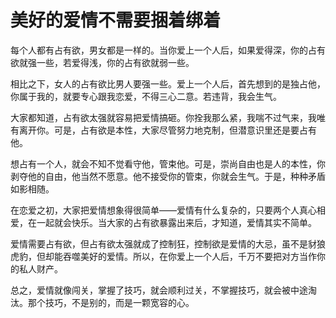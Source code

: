 # 美好的爱情不需要捆着绑着

每个人都有占有欲，男女都是一样的。当你爱上一个人后，如果爱得深，你的占有欲就强一些，若爱得浅，你的占有欲就弱一些。 

相比之下，女人的占有欲比男人要强一些。爱上一个人后，首先想到的是独占他，你属于我的，就要专心跟我恋爱，不得三心二意。若违背，我会生气。 

大家都知道，占有欲太强就容易把爱情搞砸。你拴我那么紧，我喘不过气来，我唯有离开你。可是，占有欲是本性，大家尽管努力地克制，但潜意识里还是要占有他。 

想占有一个人，就会不知不觉看守他，管束他。可是，崇尚自由也是人的本性，你剥夺他的自由，他当然不愿意。他不接受你的管束，你就会生气。于是，种种矛盾如影相随。 

在恋爱之初，大家把爱情想象得很简单——爱情有什么复杂的，只要两个人真心相爱，在一起就会快乐。当大家的占有欲暴露出来后，才知道，爱情其实不简单。 

爱情需要占有欲，但占有欲太强就成了控制狂，控制欲是爱情的大忌，虽不是豺狼虎豹，但却能吞噬美好的爱情。所以，在你爱上一个人后，千万不要把对方当作你的私人财产。 

总之，爱情就像闯关，掌握了技巧，就会顺利过关，不掌握技巧，就会被中途淘汰。那个技巧，不是别的，而是一颗宽容的心。